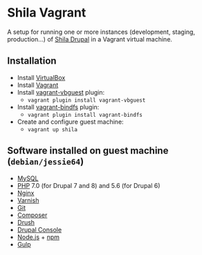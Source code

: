 # Shila Vagrant

A setup for running one or more instances (development, staging, production...) of [Shila Drupal](https://github.com/aleksip/shila-drupal) in a Vagrant virtual machine.


## Installation

- Install [VirtualBox](https://www.virtualbox.org/)
- Install [Vagrant](https://www.vagrantup.com/)
- Install [vagrant-vbguest](https://github.com/dotless-de/vagrant-vbguest) plugin:
    - `vagrant plugin install vagrant-vbguest`
- Install [vagrant-bindfs](https://github.com/gael-ian/vagrant-bindfs) plugin:
    - `vagrant plugin install vagrant-bindfs`
- Create and configure guest machine:
    - `vagrant up shila`


## Software installed on guest machine (`debian/jessie64`)

- [MySQL](https://www.mysql.com/)
- [PHP](https://php.net/) 7.0 (for Drupal 7 and 8) and 5.6 (for Drupal 6)
- [Nginx](https://nginx.org/)
- [Varnish](https://varnish-cache.org/)
- [Git](https://git-scm.com/)
- [Composer](https://getcomposer.org/)
- [Drush](http://www.drush.org/)
- [Drupal Console](https://drupalconsole.com/)
- [Node.js](https://nodejs.org/) + [npm](https://www.npmjs.com/)
- [Gulp](http://gulpjs.com/)
